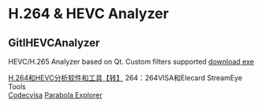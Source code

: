 

H.264 & HEVC Analyzer
=====================


GitlHEVCAnalyzer
----------------

HEVC/H.265 Analyzer based on Qt. Custom filters supported
[download exe](http://sourceforge.net/projects/gtilhevcanalyzer/)


[H.264和HEVC分析软件和工具【转】](http://www.csdn123.com/html/topnews201408/37/9037.htm)
264：264VISA和Elecard StreamEye Tools  
[Codecvisa](http://codecian.com/)
[Parabola Explorer](http://www.parabolaresearch.com/explorer-hevc-analyzer.html)